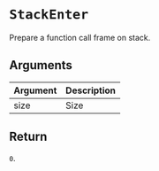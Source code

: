 # `StackEnter`

Prepare a function call frame on stack.

## Arguments

| Argument | Description |
| -------- | ----------- |
| size     | Size        |

## Return

`0`.
